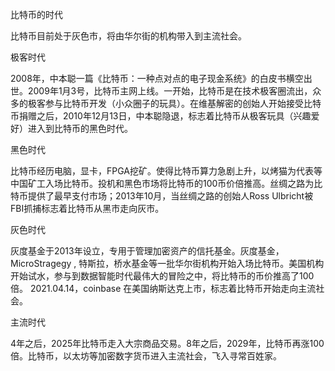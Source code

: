 比特币的时代

比特币目前处于灰色市，将由华尔街的机构带入到主流社会。

 

极客时代

​        2008年，中本聪一篇《比特币：一种点对点的电子现金系统》的白皮书横空出世。2009年1月3号，比特币主网上线。一开始，比特币是在技术极客圈流出，众多的极客参与比特币开发（小众圈子的玩具）。在维基解密的创始人开始接受比特币捐赠之后，2010年12月13日，中本聪隐退，标志着比特币从极客玩具（兴趣爱好）进入到比特币的黑色时代。



黑色时代

​        比特币经历电脑，显卡，FPGA挖矿。使得比特币算力急剧上升，以烤猫为代表等中国矿工入场比特币。投机和黑色市场将比特币的100币价倍推高。丝绸之路为比特币提供了最早支付市场；2013年10月，当丝绸之路的创始人Ross Ulbricht被FBI抓捕标志着比特币从黑市走向灰市。



灰色时代

​        灰度基金于2013年设立，专用于管理加密资产的信托基金。灰度基金，MicroStragegy , 特斯拉，桥水基金等一批华尔街机构开始入场比特币。美国机构开始试水，参与到数据智能时代最伟大的冒险之中，将比特币的币价推高了100倍。 2021.04.14，coinbase 在美国纳斯达克上市，标志着比特币开始走向主流社会。

 

主流时代

​		4年之后，2025年比特币走入大宗商品交易。8年之后，2029年，比特币再涨100倍。比特币，以太坊等加密数字货币进入主流社会，飞入寻常百姓家。

